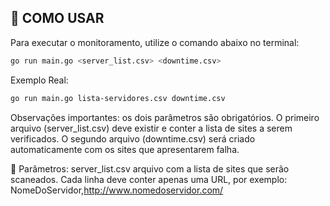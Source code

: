 ## 🧭 COMO USAR
Para executar o monitoramento, utilize o comando abaixo no terminal:
```bash
go run main.go <server_list.csv> <downtime.csv>
```
Exemplo Real:
```bash
go run main.go lista-servidores.csv downtime.csv
```

Observações importantes: os dois parâmetros são obrigatórios. O primeiro arquivo (server_list.csv) deve existir e conter a lista de sites a serem verificados. O segundo arquivo (downtime.csv) será criado automaticamente com os sites que apresentarem falha.

📂 Parâmetros: server_list.csv arquivo com a lista de sites que serão scaneados. Cada linha deve conter apenas uma URL, por exemplo:
NomeDoServidor,http://www.nomedoservidor.com/



